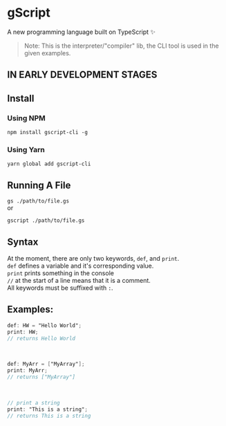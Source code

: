 # gScript

A new programming language built on TypeScript ✨

> Note: This is the interpreter/"compiler" lib, the CLI tool is used in the given examples.

## IN EARLY DEVELOPMENT STAGES

## Install

### Using NPM

`npm install gscript-cli -g`

### Using Yarn

`yarn global add gscript-cli`

## Running A File

`gs ./path/to/file.gs`
<br>
or
<br>

`gscript ./path/to/file.gs`

## Syntax

At the moment, there are only two keywords, `def`, and `print`.
<br/>
`def` defines a variable and it's corresponding value.
<br/>
`print` prints something in the console
<br/>
`//` at the start of a line means that it is a comment.
<br/>
All keywords must be suffixed with `:`.
<br/>

## Examples:

```gs
def: HW = "Hello World";
print: HW;
// returns Hello World
```

<br/>

```gs
def: MyArr = ["MyArray"];
print: MyArr;
// returns ["MyArray"]
```

<br>

```gs
// print a string
print: "This is a string";
// returns This is a string
```
